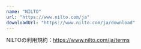 ```yaml
---
name: "NILTO"
url: "https://www.nilto.com/ja"
downloadUrl: "https://www.nilto.com/ja/download"
---
```


NILTOの利用規約：https://www.nilto.com/ja/terms
